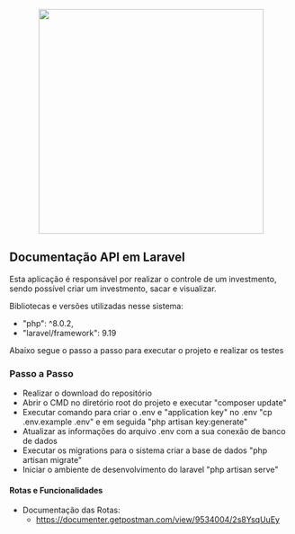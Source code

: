 <p align="center"><a href="https://laravel.com" target="_blank"><img src="https://raw.githubusercontent.com/laravel/art/master/logo-lockup/5%20SVG/2%20CMYK/1%20Full%20Color/laravel-logolockup-cmyk-red.svg" width="400"></a></p>

## Documentação API em Laravel

Esta aplicação é responsável por realizar o controle de um investmento, sendo possível criar um investmento, sacar e visualizar.

Bibliotecas e versões utilizadas nesse sistema:

- "php": ^8.0.2,
- "laravel/framework": 9.19


Abaixo segue o passo a passo para executar o projeto e realizar os testes

### Passo a Passo

- Realizar o download do repositório
- Abrir o CMD no diretório root do projeto e executar "composer update"
- Executar comando para criar o .env e "application key" no .env "cp .env.example .env" e em seguida "php artisan key:generate"
- Atualizar as informações do arquivo .env com a sua conexão de banco de dados
- Executar os migrations para o sistema criar a base de dados "php artisan migrate"
- Iniciar o ambiente de desenvolvimento do laravel "php artisan serve"

#### Rotas e Funcionalidades

- Documentação das Rotas:
    - https://documenter.getpostman.com/view/9534004/2s8YsqUuEy
